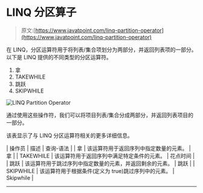 # LINQ 分区算子

> 原文:[https://www.javatpoint.com/linq-partition-operator](https://www.javatpoint.com/linq-partition-operator)

在 LINQ，分区运算符用于将列表/集合项划分为两部分，并返回列表项的一部分。以下是 LINQ 提供的不同类型的分区运算符。

1.  拿
2.  TAKEWHILE
3.  跳跃
4.  SKIPWHILE

![LINQ Partition Operator](../Images/894f436f1b8b6f1f917e0b8218d7ca58.png)

通过使用这些操作符，我们可以将项目列表/集合分成两部分，并返回列表项目的一部分。

该表显示了与 LINQ 分区运算符相关的更多详细信息。

| 操作员 | 描述 | 查询-语法 |
| 拿 | 该运算符用于返回序列中指定数量的元素。 | 拿 |
| TAKEWHILE | 该运算符用于返回序列中满足特定条件的元素。 | 花点时间 |
| 跳跃 | 该运算符用于跳过序列中指定数量的元素，并返回剩余的元素。 | 跳跃 |
| SKIPWHILE | 该运算符用于根据条件(定义为 true)跳过序列中的元素。 | Skipwhile |

* * *